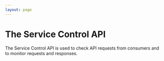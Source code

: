```yaml
---
layout: page
---
```

# The Service Control API

The Service Control API is used to check API requests from consumers and to monitor requests and responses.